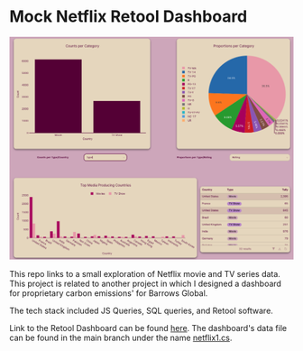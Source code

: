 # Mock Netflix Retool Dashboard
![alt text](https://github.com/wangamulaudzi/mock-netflix-retool-dashboard/blob/main/mock-netflix2.png)

This repo links to a small exploration of Netflix movie and TV series data. This project is related to another project in which I designed a dashboard for proprietary carbon emissions' for Barrows Global.

The tech stack included JS Queries, SQL queries, and Retool software.

Link to the Retool Dashboard can be found [here](https://wmulaudzi.retool.com/apps/f877a7c8-3260-11ef-8e5d-131bef5809df/Netflix%20Dashboard). The dashboard's data file can be found in the main branch under the name [netflix1.cs](https://github.com/wangamulaudzi/mock-netflix-retool-dashboard/blob/main/netflix1.csv).


